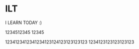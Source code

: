 # ILT
I LEARN TODAY :)

1234512345
12345





1234123412341234123124123123123123
1234123123123123123
